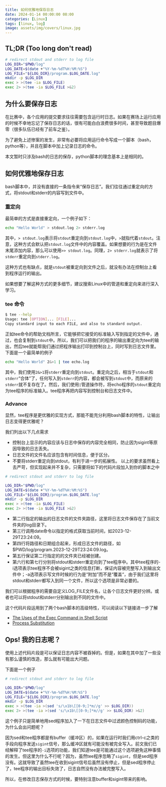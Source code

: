 ```yaml
---
title: 如何优雅地保存日志
date: 2024-01-14 00:00:00 08:00
categories: [Linux]
tags: [linux, log]
image: assets/img/covers/linux.jpg
---
```


## TL;DR (Too long don't read)

```bash
# redirect stdout and stderr to log file
LOG_DIR="$PWD/log"
LOG_DATE=$(date +"%Y-%m-%dT%H:%M:%S")
LOG_FILE="${LOG_DIR}/program.$LOG_DATE.log"
mkdir -p $LOG_DIR
exec > >(tee -ia $LOG_FILE)
exec 2> >(tee -ia $LOG_FILE >&2)
```

## 为什么要保存日志

在比赛中，各个应用的提交要求往往需要包含运行时日志。如果在赛场上运行应用的时候不幸地忘记了保存日志的话，很有可能白白浪费很多时间，甚至导致题目爆零（很多队伍已经有了前车之鉴）。

为了避免上述惨案的发生，非常有必要将应用运行命令写成一个脚本（bash，python等），并且在脚本中加上记录日志的命令。

本文暂时只涉及bash的日志的保存，python脚本的理念基本上是相同的。

## 如何优雅地保存日志

bash脚本中，并没有直接的一条指令来“保存日志”。我们往往通过重定向的方式，将stdout和stderr的内容写到文件中。

### 重定向

最简单的方式是直接重定向，一个例子如下：

```bash
echo "Hello World" > stdout.log 2> stderr.log
```

其中，`> stdout.log`表示将`stdout`重定向到`stdout.log`中，`>`就指代着`stdout`。注意，这种方式会默认把`stdout.log`文件中的内容覆盖。如果想要的行为是在文件末尾添加内容，那么可以使用`>> stdout.log`。同理，`2> stderr.log`就表示了将`stderr`重定向到`stderr.log`。

这种方式也有缺点，就是`stdout`被重定向到文件之后，就没有办法在控制台上看到程序运行的输出。

如果想要了解这种方式的更多细节，建议搜索Linux中的管道和重定向来进行深入学习。

### tee 命令

```bash
$ tee --help
Usage: tee [OPTION]... [FILE]...
Copy standard input to each FILE, and also to standard output.
```

正如tee命令的帮助文档所言，它能够把它接受的标准输入写到指定的文件中，通过，也会复制到`stdout`中。所以，我们可以把我们的程序的输出重定向为tee的输出，然后tee就能帮我们通过把程序输出打印到控制台上，同时写到日志文件里。下面是一个最简单的例子

```bash
echo "Hello World" 2&>1 | tee echo.log
```

其中，我们使用`2&>1`将`stderr`重定向到`stdout`。重定向之后，相当于`stdout`和`stderr`“合体”了，任何写入到`stderr`的内容，都会被写到`stdout`中，而原来的`stderr`就不复存在了。然后，我们使用`|`管道操作符，将echo程序的`stdout`重定向为tee程序的标准输入。tee程序再把内容写到控制台和日志文件中。

### Advance

显然，tee程序是更优雅的实现方式，那能不能充分利用bash脚本的特性，让输出日志变得更优雅呢？

我们列出以下几点需求

- 控制台上显示的内容应该与日志中保存的内容完全相同，防止因为sigint等原因导致的日志丢失。
- 日志文件的文件名应该包含有时间信息，便于区分。
- 不要将stderr重定向到stdout，有利于进一步的拓展性。
  以上的要求虽然看上去严苛，但实现起来并不复杂，只需要将如下的代码片段加入到你的脚本之中

```bash
# redirect stdout and stderr to log file

LOG_DIR="$PWD/log"
LOG_DATE=$(date +"%Y-%m-%dT%H:%M:%S")
LOG_FILE="${LOG_DIR}/program.$LOG_DATE.log"
mkdir -p $LOG_DIR
exec > >(tee -ia $LOG_FILE)
exec 2> >(tee -ia $LOG_FILE >&2)
```

- 第二行指定的输出的日志文件的文件夹路径，这里将日志文件保存在了当前文件夹的log目录下。
- 第三行调用date命令以指定的格式获取当前时间，如2023-12-29T23:24:09。
- 第四行将路径和日期组合起来，形成日志文件的路径，如$PWD/log/program.2023-12-29T23:24:09.log。
- 第五行保证第二行指定的的文件夹已经被创建。
- 第六行和第七行分别将stdout和stderr重定向到了tee程序中。其中tee程序的-i选项表示tee程序不会被sigint之类的信息打断，保证内容被完整写入到输出文件中；-a选项表示写文件时候的行为是“附加”而不是“覆盖“，由于我们这里将stdout和stderr都写入到同一个文件，所以这个选项是非常必要的。

我们可以根据程序的需要自定义LOG_FILE文件名，让各个日志文件更好分辨。或者也可以将stdout和stderr分别输出到不同的文件中。

这个代码片段运用到了两个bash脚本的高级特性，可以阅读以下链接进一步了解

- [The Uses of the Exec Command in Shell Script](https://www.baeldung.com/linux/exec-command-in-shell-script)
- [Process Substitution](https://tldp.org/LDP/abs/html/process-sub.html)

## Ops! 我的日志呢？

使用上述代码片段是可以保证日志内容不被吞掉的。但是，如果在其中加了一些没有那么谨慎的改造，那么就有可能出大问题。

下面是一个例子

```bash
# redirect stdout and stderr to log file

LOG_DIR="$PWD/log"
LOG_DATE=$(date +"%Y-%m-%dT%H:%M:%S")
LOG_FILE="${LOG_DIR}/program.$LOG_DATE.log"
mkdir -p $LOG_DIR
exec > >(tee -ia >(sed 's/\x1b\[[0-9;]*m//g' >> $LOG_DIR))
exec 2> >(tee -ia >(sed 's/\x1b\[[0-9;]*m//g' >> $LOG_DIR) >&2)
```

这个例子只是简单地用sed程序加入了一下在日志文件中过滤颜色控制码的功能，为什么会出问题呢？

因为sed和tee程序都是有buffer（缓冲区）的，如果在运行时我们用ctrl-c之类的手段向程序发送`sigint`信号，那么缓冲区就有可能没有被完全写入。前文我们已经解释了tee程序的`-i`选项的功能，我们知道tee是可能通过这个选项避免这种事情的发生。但这里为什么不行呢？因为，虽然tee程序忽略了`sigint`，但是sed程序没有。这就导致了虽然tee在收到sigint信号后虽然没有停止，但是sed程序停止了，tee程序的输出目标失效了，日志自然没有办法被完整写入。

所以，在修改日志保存方式的时候，要特别注意buffer和sigint带来的影响。
